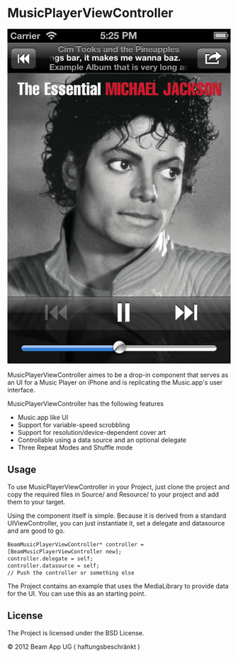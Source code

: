 MusicPlayerViewController
=========================

![SCreenshot](https://github.com/BeamApp/MusicPlayerViewController/raw/master/Documentation/images/screen.png)

MusicPlayerViewController aimes to be a drop-in component that serves as an UI for a Music Player on iPhone and is replicating the Music.app's user interface.

MusicPlayerViewController has the following features
* Music.app like UI
* Support for variable-speed scrobbling
* Support for resolution/device-dependent cover art
* Controllable using a data source and an optional delegate
* Three Repeat Modes and Shuffle mode

Usage
-------
To use MusicPlayerViewController in your Project, just clone the project and copy the required files in Source/ and Resource/ to your project and add them to your target. 

Using the component itself is simple. Because it is derived from a standard UIViewController, you can just instantiate it, set a delegate and datasource and are good to go.

    BeamMusicPlayerViewController* controller = [BeamMusicPlayerViewController new];
    controller.delegate = self;
    controller.datasource = self;
    // Push the controller or something else

The Project contains an example that uses the MediaLibrary to provide data for the UI. You can use this as an starting point.

License
-------
The Project is licensed under the BSD License.

© 2012 Beam App UG ( haftungsbeschränkt )